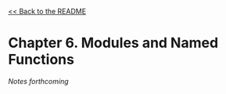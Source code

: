 [&lt;&lt; Back to the README](README.md)

# Chapter 6. Modules and Named Functions

*Notes forthcoming*